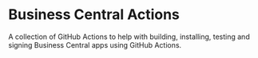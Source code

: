 # Business Central Actions

A collection of GitHub Actions to help with building, installing, testing and
signing Business Central apps using GitHub Actions.